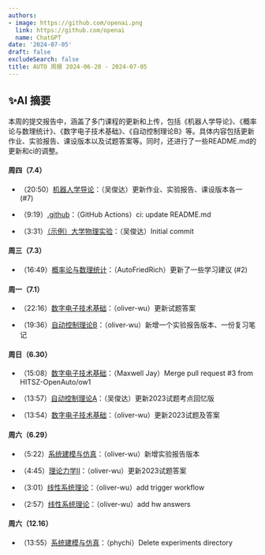 ```yaml
---
authors:
- image: https://github.com/openai.png
  link: https://github.com/openai
  name: ChatGPT
date: '2024-07-05'
draft: false
excludeSearch: false
title: AUTO 周报 2024-06-28 - 2024-07-05
---
```


## ✨AI 摘要

本周的提交报告中，涵盖了多门课程的更新和上传，包括《机器人学导论》、《概率论与数理统计》、《数字电子技术基础》、《自动控制理论B》等。具体内容包括更新作业、实验报告、课设版本以及试题答案等。同时，还进行了一些README.md的更新和ci的调整。

#### 周四（7.4）

- （20:50）[机器人学导论](https://github.com/HITSZ-OpenAuto/AUTO3005)：（吴俊达）更新作业、实验报告、课设版本各一 (#7)

- （9:19）[.github](https://github.com/HITSZ-OpenAuto/.github)：（GitHub Actions）ci: update README.md

- （3:31）[（示例）大学物理实验](https://github.com/HITSZ-OpenAuto/AUTO3024)：（吴俊达）Initial commit

#### 周三（7.3）

- （16:49）[概率论与数理统计](https://github.com/HITSZ-OpenAuto/MATH1004)：（AutoFriedRich）更新了一些学习建议 (#2)

#### 周一（7.1）

- （22:16）[数字电子技术基础](https://github.com/HITSZ-OpenAuto/EE1009)：（oliver-wu）更新试题答案

- （19:36）[自动控制理论B](https://github.com/HITSZ-OpenAuto/AUTO3001B)：（oliver-wu）新增一个实验报告版本、一份复习笔记

#### 周日（6.30）

- （15:08）[数字电子技术基础](https://github.com/HITSZ-OpenAuto/EE1009)：（Maxwell Jay）Merge pull request #3 from HITSZ-OpenAuto/ow1

- （13:57）[自动控制理论A](https://github.com/HITSZ-OpenAuto/AUTO3001A)：（吴俊达）更新2023试题考点回忆版

- （13:54）[数字电子技术基础](https://github.com/HITSZ-OpenAuto/EE1009)：（oliver-wu）更新2023试题及答案

#### 周六（6.29）

- （5:22）[系统建模与仿真](https://github.com/HITSZ-OpenAuto/AUTO3004)：（oliver-wu）新增实验报告版本

- （4:45）[理论力学Ⅱ](https://github.com/HITSZ-OpenAuto/EMEC1002)：（oliver-wu）更新2023试题答案

- （3:01）[线性系统理论](https://github.com/HITSZ-OpenAuto/AUTO5001)：（oliver-wu）add trigger workflow

- （2:57）[线性系统理论](https://github.com/HITSZ-OpenAuto/AUTO5001)：（oliver-wu）add hw answers

#### 周六（12.16）

- （13:55）[系统建模与仿真](https://github.com/HITSZ-OpenAuto/AUTO3004)：（phychi）Delete experiments directory

